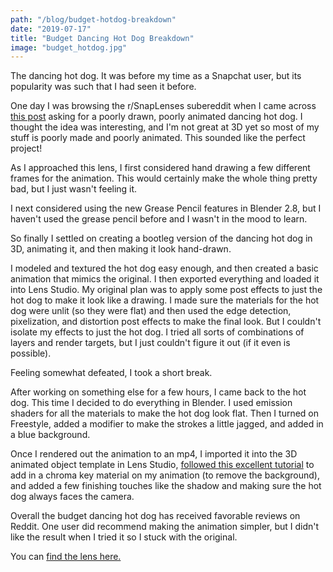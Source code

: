 ```yaml
---
path: "/blog/budget-hotdog-breakdown"
date: "2019-07-17"
title: "Budget Dancing Hot Dog Breakdown"
image: "budget_hotdog.jpg"
---
```


The dancing hot dog. It was before my time as a Snapchat user, but its popularity was such that I had seen it before.

One day I was browsing the r/SnapLenses subereddit when I came across [this post](https://www.reddit.com/r/SnapLenses/comments/ccimbu/budget_dancing_hotdog/) asking for a poorly drawn, poorly animated dancing hot dog. I thought the idea was interesting, and I'm not great at 3D yet so most of my stuff is poorly made and poorly animated. This sounded like the perfect project!

As I approached this lens, I first considered hand drawing a few different frames for the animation. This would certainly make the whole thing pretty bad, but I just wasn't feeling it.

I next considered using the new Grease Pencil features in Blender 2.8, but I haven't used the grease pencil before and I wasn't in the mood to learn.

So finally I settled on creating a bootleg version of the dancing hot dog in 3D, animating it, and then making it look hand-drawn.

I modeled and textured the hot dog easy enough, and then created a basic animation that mimics the original. I then exported everything and loaded it into Lens Studio. My original plan was to apply some post effects to just the hot dog to make it look like a drawing. I made sure the materials for the hot dog were unlit (so they were flat) and then used the edge detection, pixelization, and distortion post effects to make the final look. But I couldn't isolate my effects to just the hot dog. I tried all sorts of combinations of layers and render targets, but I just couldn't figure it out (if it even is possible).

Feeling somewhat defeated, I took a short break.

After working on something else for a few hours, I came back to the hot dog. This time I decided to do everything in Blender. I used emission shaders for all the materials to make the hot dog look flat. Then I turned on Freestyle, added a modifier to make the strokes a little jagged, and added in a blue background.

Once I rendered out the animation to an mp4, I imported it into the 3D animated object template in Lens Studio, [followed this excellent tutorial](https://www.youtube.com/watch?v=rQHXgSVO_xM) to add in a chroma key material on my animation (to remove the background), and added a few finishing touches like the shadow and making sure the hot dog always faces the camera.

Overall the budget dancing hot dog has received favorable reviews on Reddit. One user did recommend making the animation simpler, but I didn't like the result when I tried it so I stuck with the original.

You can [find the lens here.](https://www.snapchat.com/unlock/?type=SNAPCODE&uuid=d12b8fd3cb614804bb6c4b5e96c4197a&metadata=01)
